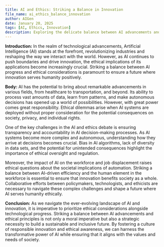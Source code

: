 ```yaml
---
title: AI and Ethics: Striking a Balance in Innovation
file_name: ai_ethics_balance_innovation
author: AIGen
date: January 20, 2025
tags: [AI, Ethics, Innovation]
description: Exploring the delicate balance between AI advancements and ethical considerations in the realm of innovation.
---
```


**Introduction:**
In the realm of technological advancements, Artificial Intelligence (AI) stands at the forefront, revolutionizing industries and reshaping the way we interact with the world. However, as AI continues to push boundaries and drive innovation, the ethical implications of its applications become increasingly crucial. Striking a balance between AI progress and ethical considerations is paramount to ensure a future where innovation serves humanity positively.

**Body:**
AI has the potential to bring about remarkable advancements in various fields, from healthcare to transportation, and beyond. Its ability to process vast amounts of data, learn from patterns, and make autonomous decisions has opened up a world of possibilities. However, with great power comes great responsibility. Ethical dilemmas arise when AI systems are deployed without proper consideration for the potential consequences on society, privacy, and individual rights.

One of the key challenges in the AI and ethics debate is ensuring transparency and accountability in AI decision-making processes. As AI systems become more complex and autonomous, understanding how they arrive at decisions becomes crucial. Bias in AI algorithms, lack of diversity in data sets, and the potential for unintended consequences highlight the importance of ethical oversight and regulation.

Moreover, the impact of AI on the workforce and job displacement raises ethical questions about the societal implications of automation. Striking a balance between AI-driven efficiency and the human element in the workforce is essential to ensure that innovation benefits society as a whole. Collaborative efforts between policymakers, technologists, and ethicists are necessary to navigate these complex challenges and shape a future where AI serves humanity ethically.

**Conclusion:**
As we navigate the ever-evolving landscape of AI and innovation, it is imperative to prioritize ethical considerations alongside technological progress. Striking a balance between AI advancements and ethical principles is not only a moral imperative but also a strategic necessity to build a sustainable and inclusive future. By fostering a culture of responsible innovation and ethical awareness, we can harness the transformative power of AI while ensuring that it aligns with the values and needs of society.